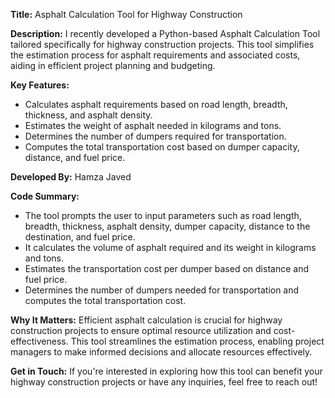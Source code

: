 **Title:** Asphalt Calculation Tool for Highway Construction

**Description:**
I recently developed a Python-based Asphalt Calculation Tool tailored specifically for highway construction projects. This tool simplifies the estimation process for asphalt requirements and associated costs, aiding in efficient project planning and budgeting.

**Key Features:**
- Calculates asphalt requirements based on road length, breadth, thickness, and asphalt density.
- Estimates the weight of asphalt needed in kilograms and tons.
- Determines the number of dumpers required for transportation.
- Computes the total transportation cost based on dumper capacity, distance, and fuel price.

**Developed By:**
Hamza Javed

**Code Summary:**
- The tool prompts the user to input parameters such as road length, breadth, thickness, asphalt density, dumper capacity, distance to the destination, and fuel price.
- It calculates the volume of asphalt required and its weight in kilograms and tons.
- Estimates the transportation cost per dumper based on distance and fuel price.
- Determines the number of dumpers needed for transportation and computes the total transportation cost.

**Why It Matters:**
Efficient asphalt calculation is crucial for highway construction projects to ensure optimal resource utilization and cost-effectiveness. This tool streamlines the estimation process, enabling project managers to make informed decisions and allocate resources effectively.

**Get in Touch:**
If you're interested in exploring how this tool can benefit your highway construction projects or have any inquiries, feel free to reach out!
